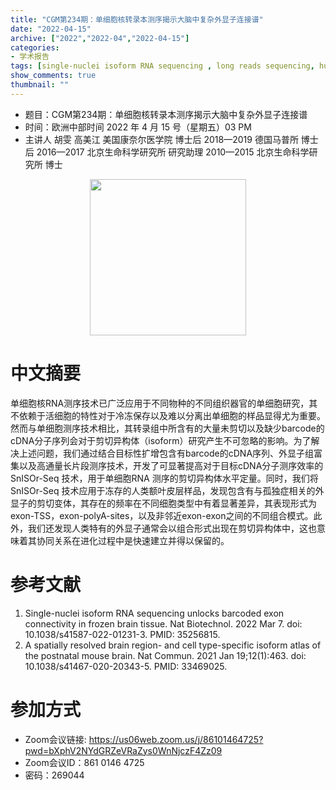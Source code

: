 ```yaml
---
title: "CGM第234期：单细胞核转录本测序揭示大脑中复杂外显子连接谱"
date: "2022-04-15"
archive: ["2022","2022-04","2022-04-15"]
categories:
- 学术报告
tags: [single-nuclei isoform RNA sequencing , long reads sequencing, human brain, autism]
show_comments: true
thumbnail: ""
---
```


- 题目：CGM第234期：单细胞核转录本测序揭示大脑中复杂外显子连接谱
- 时间：欧洲中部时间 2022 年 4 月 15 号（星期五）03 PM
- 主讲人 胡雯
高美江 美国康奈尔医学院  博士后
2018—2019 德国马普所 博士后
2016—2017 北京生命科学研究所 研究助理
2010—2015 北京生命科学研究所 博士

<div align="center">
<img src="https://i.imgur.com/Nfg27Tl.png" height=250>
</div>


# 中文摘要
单细胞核RNA测序技术已广泛应用于不同物种的不同组织器官的单细胞研究，其不依赖于活细胞的特性对于冷冻保存以及难以分离出单细胞的样品显得尤为重要。然而与单细胞测序技术相比，其转录组中所含有的大量未剪切以及缺少barcode的cDNA分子序列会对于剪切异构体（isoform）研究产生不可忽略的影响。为了解决上述问题，我们通过结合目标性扩增包含有barcode的cDNA序列、外显子组富集以及高通量长片段测序技术，开发了可显著提高对于目标cDNA分子测序效率的SnISOr-Seq 技术，用于单细胞RNA 测序的剪切异构体水平定量。同时，我们将SnISOr-Seq 技术应用于冻存的人类额叶皮层样品，发现包含有与孤独症相关的外显子的剪切变体，其存在的频率在不同细胞类型中有着显著差异，其表现形式为exon-TSS，exon-polyA-sites，以及非邻近exon-exon之间的不同组合模式。此外，我们还发现人类特有的外显子通常会以组合形式出现在剪切异构体中，这也意味着其协同关系在进化过程中是快速建立并得以保留的。 


# 参考文献

1. Single-nuclei isoform RNA sequencing unlocks barcoded exon connectivity in frozen brain tissue. Nat Biotechnol. 2022 Mar 7. doi: 10.1038/s41587-022-01231-3. PMID: 35256815.  
2. A spatially resolved brain region- and cell type-specific isoform atlas of the postnatal mouse brain. Nat Commun. 2021 Jan 19;12(1):463. doi: 10.1038/s41467-020-20343-5. PMID: 33469025.

# 参加方式
- Zoom会议链接: https://us06web.zoom.us/j/86101464725?pwd=bXphV2NYdGRZeVRaZys0WnNjczF4Zz09
- Zoom会议ID：861 0146 4725
- 密码：269044